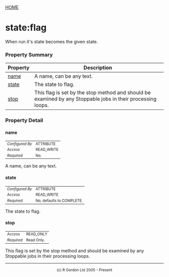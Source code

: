 [HOME](../../../README.md)
# state:flag

When run it's state becomes the given state.

### Property Summary

| Property | Description |
| -------- | ----------- |
| [name](#propertyname) | A name, can be any text. | 
| [state](#propertystate) | The state to flag. | 
| [stop](#propertystop) | This flag is set by the stop method and should be examined by any Stoppable jobs in their processing loops. | 


### Property Detail
#### name <a name="propertyname"></a>

<table style='font-size:smaller'>
      <tr><td><i>Configured By</i></td><td>ATTRIBUTE</td></tr>
      <tr><td><i>Access</i></td><td>READ_WRITE</td></tr>
      <tr><td><i>Required</i></td><td>No.</td></tr>
</table>

A name, can be any text.

#### state <a name="propertystate"></a>

<table style='font-size:smaller'>
      <tr><td><i>Configured By</i></td><td>ATTRIBUTE</td></tr>
      <tr><td><i>Access</i></td><td>READ_WRITE</td></tr>
      <tr><td><i>Required</i></td><td>No, defaults to COMPLETE.</td></tr>
</table>

The state to flag.

#### stop <a name="propertystop"></a>

<table style='font-size:smaller'>
      <tr><td><i>Access</i></td><td>READ_ONLY</td></tr>
      <tr><td><i>Required</i></td><td>Read Only.</td></tr>
</table>

This flag is set by the stop method and should
be examined by any Stoppable jobs in their processing loops.


-----------------------

<div style='font-size: smaller; text-align: center;'>(c) R Gordon Ltd 2005 - Present</div>

